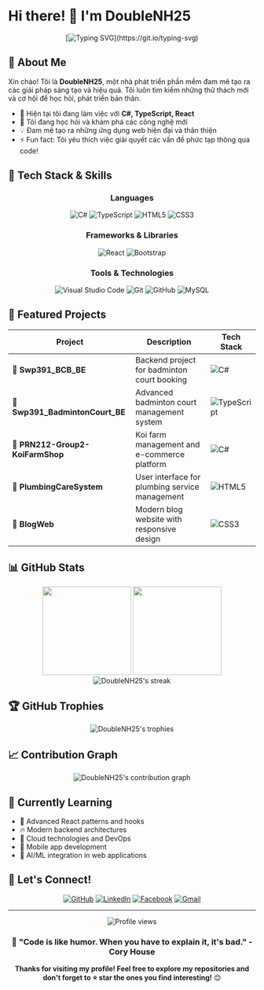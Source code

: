 # Hi there! 👋 I'm DoubleNH25

<div align="center">
  
  [![Typing SVG](https://readme-typing-svg.herokuapp.com?font=Fira+Code&weight=500&size=22&pause=1000&color=36BCF7&center=true&vCenter=true&width=600&lines=Software+Developer+%F0%9F%9A%80;Always+Learning+New+Things+%F0%9F%8C%B1;Creating+Innovative+Solutions+%F0%9F%92%A1;Welcome+to+my+GitHub+Profile!)](https://git.io/typing-svg)
  
</div>

## 🌟 About Me

Xin chào! Tôi là **DoubleNH25**, một nhà phát triển phần mềm đam mê tạo ra các giải pháp sáng tạo và hiệu quả. Tôi luôn tìm kiếm những thử thách mới và cơ hội để học hỏi, phát triển bản thân.

- 🔭 Hiện tại tôi đang làm việc với **C#, TypeScript, React**
- 🌱 Tôi đang học hỏi và khám phá các công nghệ mới
- 💡 Đam mê tạo ra những ứng dụng web hiện đại và thân thiện
- ⚡ Fun fact: Tôi yêu thích việc giải quyết các vấn đề phức tạp thông qua code!

## 🚀 Tech Stack & Skills

<div align="center">

### Languages
![C#](https://img.shields.io/badge/C%23-239120?style=for-the-badge&logo=c-sharp&logoColor=white)
![TypeScript](https://img.shields.io/badge/TypeScript-007ACC?style=for-the-badge&logo=typescript&logoColor=white)
![HTML5](https://img.shields.io/badge/HTML5-E34F26?style=for-the-badge&logo=html5&logoColor=white)
![CSS3](https://img.shields.io/badge/CSS3-1572B6?style=for-the-badge&logo=css3&logoColor=white)

### Frameworks & Libraries
![React](https://img.shields.io/badge/React-20232A?style=for-the-badge&logo=react&logoColor=61DAFB)
![Bootstrap](https://img.shields.io/badge/Bootstrap-563D7C?style=for-the-badge&logo=bootstrap&logoColor=white)

### Tools & Technologies
![Visual Studio Code](https://img.shields.io/badge/VS%20Code-0078d4?style=for-the-badge&logo=visual-studio-code&logoColor=white)
![Git](https://img.shields.io/badge/Git-F05032?style=for-the-badge&logo=git&logoColor=white)
![GitHub](https://img.shields.io/badge/GitHub-100000?style=for-the-badge&logo=github&logoColor=white)
![MySQL](https://img.shields.io/badge/MySQL-005C84?style=for-the-badge&logo=mysql&logoColor=white)

</div>

## 💼 Featured Projects

<div align="center">

| Project | Description | Tech Stack |
|---------|-------------|------------|
| **🏸 Swp391_BCB_BE** | Backend project for badminton court booking | ![C#](https://img.shields.io/badge/-C%23-239120?style=flat-square&logo=c-sharp&logoColor=white) |
| **🏸 Swp391_BadmintonCourt_BE** | Advanced badminton court management system | ![TypeScript](https://img.shields.io/badge/-TypeScript-007ACC?style=flat-square&logo=typescript&logoColor=white) |
| **🐠 PRN212-Group2-KoiFarmShop** | Koi farm management and e-commerce platform | ![C#](https://img.shields.io/badge/-C%23-239120?style=flat-square&logo=c-sharp&logoColor=white) |
| **🔧 PlumbingCareSystem** | User interface for plumbing service management | ![HTML5](https://img.shields.io/badge/-HTML5-E34F26?style=flat-square&logo=html5&logoColor=white) |
| **📝 BlogWeb** | Modern blog website with responsive design | ![CSS3](https://img.shields.io/badge/-CSS3-1572B6?style=flat-square&logo=css3&logoColor=white) |

</div>

## 📊 GitHub Stats

<div align="center">
  <img height="180em" src="https://github-readme-stats.vercel.app/api?username=DoubleNH25&show_icons=true&theme=tokyonight&include_all_commits=true&count_private=true"/>
  <img height="180em" src="https://github-readme-stats.vercel.app/api/top-langs/?username=DoubleNH25&layout=compact&langs_count=8&theme=tokyonight"/>
</div>

<div align="center">
  <img src="https://github-readme-streak-stats.herokuapp.com/?user=DoubleNH25&theme=tokyonight" alt="DoubleNH25's streak"/>
</div>

## 🏆 GitHub Trophies

<div align="center">
  <img src="https://github-profile-trophy.vercel.app/?username=DoubleNH25&theme=tokyonight&row=1&column=7" alt="DoubleNH25's trophies"/>
</div>

## 📈 Contribution Graph

<div align="center">
  <img src="https://github-readme-activity-graph.vercel.app/graph?username=DoubleNH25&theme=tokyo-night&hide_border=true" alt="DoubleNH25's contribution graph"/>
</div>

## 🌱 Currently Learning

- 🎯 Advanced React patterns and hooks
- 🔥 Modern backend architectures
- 🚀 Cloud technologies and DevOps
- 📱 Mobile app development
- 🤖 AI/ML integration in web applications

## 🤝 Let's Connect!

<div align="center">

[![GitHub](https://img.shields.io/badge/GitHub-100000?style=for-the-badge&logo=github&logoColor=white)](https://github.com/DoubleNH25)
[![LinkedIn](https://img.shields.io/badge/LinkedIn-0077B5?style=for-the-badge&logo=linkedin&logoColor=white)](#)
[![Facebook](https://img.shields.io/badge/Facebook-1877F2?style=for-the-badge&logo=facebook&logoColor=white)](#)
[![Gmail](https://img.shields.io/badge/Gmail-D14836?style=for-the-badge&logo=gmail&logoColor=white)](#)

</div>

---

<div align="center">
  <img src="https://komarev.com/ghpvc/?username=DoubleNH25&color=blueviolet&style=flat-square&label=Profile+Views" alt="Profile views"/>
  
  ### 💬 "Code is like humor. When you have to explain it, it's bad." - Cory House
  
  **Thanks for visiting my profile! Feel free to explore my repositories and don't forget to ⭐ star the ones you find interesting!** 😊
</div>
